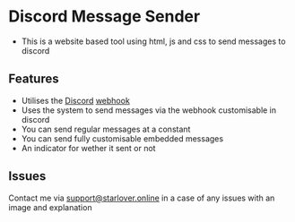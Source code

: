 # Discord Message Sender

- This is a website based tool using html, js and css to send messages to discord

## Features
- Utilises the [Discord](https://discord.com/) [webhook](https://support.discord.com/hc/en-us/articles/228383668-Intro-to-Webhooks)
- Uses the system to send messages via the webhook customisable in discord
- You can send regular messages at a constant
- You can send fully customisable embedded messages
- An indicator for wether it sent or not

## Issues
Contact me via <a href="mailto:support@starlover.online">support@starlover.online</a> in a case of any issues with an image and explanation

